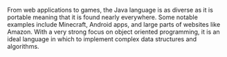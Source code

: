 From web applications to games, the Java language is as diverse as it is portable meaning that it is found nearly everywhere. Some notable examples include Minecraft, Android apps, and large parts of websites like Amazon. With a very strong focus on object oriented programming, it is an ideal language in which to implement complex data structures and algorithms. 

